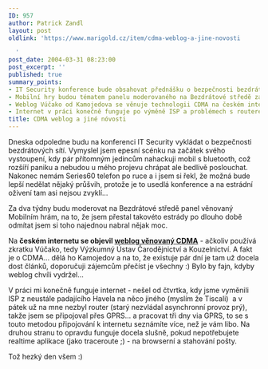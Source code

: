 ```yaml
---
ID: 957
author: Patrick Zandl
layout: post
oldlink: 'https://www.marigold.cz/item/cdma-weblog-a-jine-novosti

  '
post_date: 2004-03-31 08:23:00
post_excerpt: ''
published: true
summary_points:
- IT Security konference bude obsahovat přednášku o bezpečnosti bezdrátových sítí.
- Mobilní hry budou tématem panelu moderovaného na Bezdrátové středě za dva týdny.
- Weblog Vúčako od Kamojedova se věnuje technologii CDMA na českém internetu.
- Internet v práci konečně funguje po výměně ISP a problémech s routerem.
title: CDMA weblog a jiné nóvosti
---
```


<p>
Dneska odpoledne budu na konferenci IT Security vykládat o bezpečnosti bezdrátových sítí. Vymyslel jsem epesní scénku na začátek svého vystoupení, kdy pár přítomným jedincům nahackuji mobil s bluetooth, což rozšíří paniku a nebudou u mého projevu chrápat ale bedlivě poslouchat. Nakonec nemám Series60 telefon po ruce a i jsem si řekl, že možná bude lepší nedělat nějaký průšvih, protože je to usedlá konference a na estrádní oživení tam asi nejsou zvyklí... </p>

<p>
Za dva týdny budu moderovat na Bezdrátové středě panel věnovaný Mobilním hrám, na to, že jsem přestal takovéto estrády po dlouho době odmítat jsem si toho najednou nabral nějak moc. </p>

<p>
Na <STRONG>českém internetu se objevil </STRONG><A href="http://vucako.bloguje.cz/" target=_blank><STRONG>weblog věnovaný CDMA</STRONG></A> - ačkoliv používá zkratku Vúčako, tedy Výzkumný Ústav Čarodějnictví a Kouzelnictví. A fakt je o CDMA... dělá ho Kamojedov a na to, že existuje pár dní je tam už docela dost článků, doporučuji zájemcům přečíst je všechny :) Bylo by fajn, kdyby weblog chvíli vydržel...</p>

<p>
V práci mi konečně funguje internet - nešel od čtvrtka, kdy jsme vyměnili ISP z neustále padajícího Havela na něco jiného (myslím že Tiscali)&#160; a v pátek už na mne nezbyl router (starý nezvládal asynchronní provoz prý), takže jsem se připojoval přes GPRS... a pracovat tři dny via GPRS, to se s touto metodou připojování k internetu seznámíte více, než je vám libo. Na druhou stranu to opravdu funguje docela slušně, pokud nepotřebujete realtime aplikace (jako traceroute ;) - na browserní a stahování pošty. </p>

<p>
Tož hezký den všem :)</p>